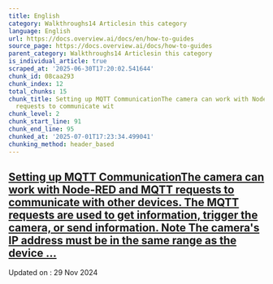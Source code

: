 ```yaml
---
title: English
category: Walkthroughs14 Articlesin this category
language: English
url: https://docs.overview.ai/docs/en/how-to-guides
source_page: https://docs.overview.ai/docs/how-to-guides
parent_category: Walkthroughs14 Articlesin this category
is_individual_article: true
scraped_at: '2025-06-30T17:20:02.541644'
chunk_id: 08caa293
chunk_index: 12
total_chunks: 15
chunk_title: Setting up MQTT CommunicationThe camera can work with Node-RED and MQTT
  requests to communicate wit
chunk_level: 2
chunk_start_line: 91
chunk_end_line: 95
chunked_at: '2025-07-01T17:23:34.499041'
chunking_method: header_based
---
```


## [Setting up MQTT CommunicationThe camera can work with Node-RED and MQTT requests to communicate with other devices. The MQTT requests are used to get information, trigger the camera, or send information. Note The camera's IP address must be in the same range as the device ...](/docs/setting-up-mqtt-communication)

Updated on : 29 Nov 2024
